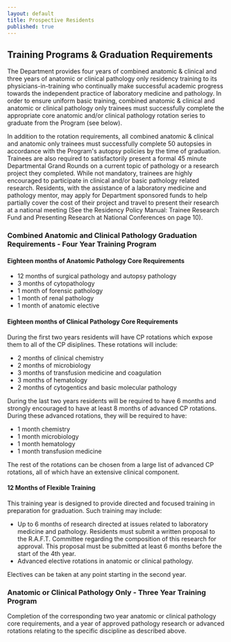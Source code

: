 ```yaml
---
layout: default
title: Prospective Residents
published: true
---
```

## Training Programs & Graduation Requirements
The Department provides four years of combined anatomic & clinical and three years of anatomic or clinical pathology only residency training to its physicians-in-training who continually make successful academic progress towards the independent practice of laboratory medicine and pathology. In order to ensure uniform basic training, combined anatomic & clinical and anatomic or clinical pathology only trainees must successfully complete the appropriate core anatomic and/or clinical pathology rotation series to graduate from the Program (see below).

In addition to the rotation requirements, all combined anatomic & clinical and anatomic only trainees must successfully complete 50 autopsies in accordance with the Program's autopsy policies by the time of graduation. Trainees are also required to satisfactorily present a formal 45 minute Departmental Grand Rounds on a current topic of pathology or a research project they completed. While not mandatory, trainees are highly encouraged to participate in clinical and/or basic pathology related research. Residents, with the assistance of a laboratory medicine and pathology mentor, may apply for Department sponsored funds to help partially cover the cost of their project and travel to present their research at a national meeting (See the Residency Policy Manual: Trainee Research Fund and Presenting Research at National Conferences on page 10).

### Combined Anatomic and Clinical Pathology Graduation Requirements - Four Year Training Program

#### Eighteen months of Anatomic Pathology Core Requirements

- 12 months of surgical pathology and autopsy pathology
- 3 months of cytopathology
- 1 month of forensic pathology
- 1 month of renal pathology
- 1 month of anatomic elective

#### Eighteen months of Clinical Pathology Core Requirements

During the first two years residents will have CP rotations which expose them to all of the CP disiplines. These rotations will include:

- 2 months of clinical chemistry
- 2 months of microbiology
- 3 months of transfusion medicine and coagulation
- 3 months of hematology
- 2 months of cytogentics and basic molecular pathology

During the last two years residents will be required to have 6 months and strongly encouraged to have at least 8 months of advanced CP rotations. During these advanced rotations, they will be required to have:

- 1 month chemistry
- 1 month microbiology
- 1 month hematology
- 1 month transfusion medicine

The rest of the rotations can be chosen from a large list of advanced CP rotations, all of which have an extensive clinical component.

#### 12 Months of Flexible Training

This training year is designed to provide directed and focused training in preparation for graduation. Such training may include:

- Up to 6 months of research directed at issues related to laboratory medicine and pathology. Residents must submit a written proposal to the R.A.F.T. Committee regarding the composition of this research for approval. This proposal must be submitted at least 6 months before the start of the 4th year.
- Advanced elective rotations in anatomic or clinical pathology.

Electives can be taken at any point starting in the second year.

### Anatomic or Clinical Pathology Only - Three Year Training Program

Completion of the corresponding two year anatomic or clinical pathology core requirements, and a year of approved pathology research or advanced rotations relating to the specific discipline as described above.